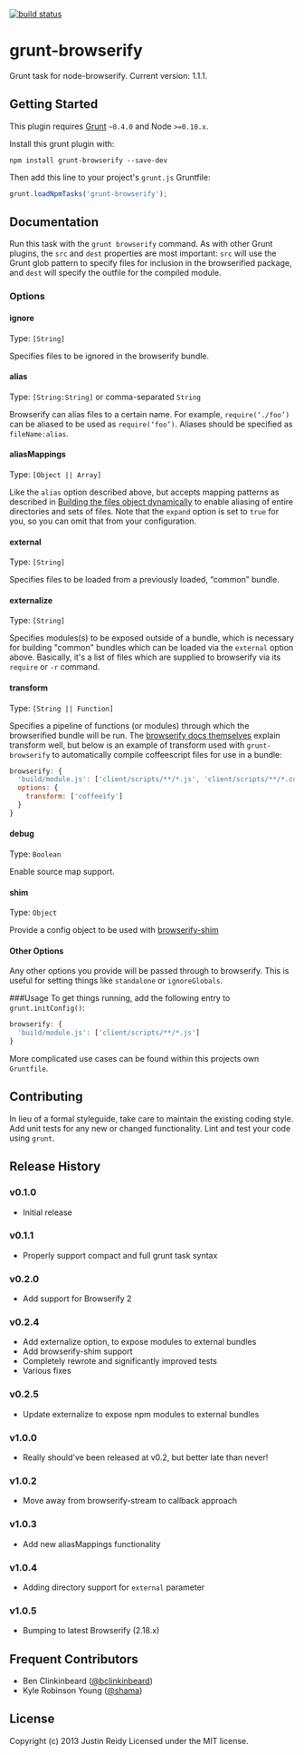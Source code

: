 [![build status](https://secure.travis-ci.org/jmreidy/grunt-browserify.png)](http://travis-ci.org/jmreidy/grunt-browserify)
# grunt-browserify

Grunt task for node-browserify. Current version: 1.1.1.

## Getting Started
This plugin requires [Grunt](https://gruntjs.com) `~0.4.0` and Node `>=0.10.x`.

Install this grunt plugin with:

```shell
npm install grunt-browserify --save-dev
```

Then add this line to your project's `grunt.js` Gruntfile:

```javascript
grunt.loadNpmTasks('grunt-browserify');
```



## Documentation
Run this task with the `grunt browserify` command. As with other Grunt plugins, the `src` and `dest` properties are most important: `src` will use the Grunt glob pattern to specify files for inclusion in the browserified package, and `dest` will specify the outfile for the compiled module.

### Options
#### ignore
Type: `[String]`

Specifies files to be ignored in the browserify bundle.

#### alias
Type: `[String:String]` or comma-separated `String`

Browserify can alias files to a certain name. For example, `require(‘./foo’)` can be aliased to be used as `require(‘foo’)`. Aliases should be specified as `fileName:alias`.

#### aliasMappings
Type: `[Object || Array]`

Like the `alias` option described above, but accepts mapping patterns as described in [Building the files object dynamically](http://gruntjs.com/configuring-tasks#building-the-files-object-dynamically) to enable aliasing of entire
directories and sets of files. Note that the `expand` option is set to `true` for you,
so you can omit that from your configuration.

#### external
Type: `[String]`

Specifies files to be loaded from a previously loaded, “common” bundle.

#### externalize
Type: `[String]`

Specifies modules(s) to be exposed outside of a bundle, which is necessary for building "common" bundles which can be loaded via the `external` option above. Basically, it's a list of files which are supplied to browserify via its `require` or `-r` command.

#### transform
Type: `[String || Function]`

Specifies a pipeline of functions (or modules) through which the browserified bundle will be run. The [browserify docs themselves](https://github.com/substack/node-browserify#btransformtr) explain transform well, but below is an example of transform used with `grunt-browserify` to automatically compile coffeescript files for use in a bundle:

```javascript
browserify: {
  'build/module.js': ['client/scripts/**/*.js', 'client/scripts/**/*.coffee'],
  options: {
    transform: ['coffeeify']
  }
}
```

#### debug
Type: `Boolean`

Enable source map support.

#### shim
Type: `Object`

Provide a config object to be used with [browserify-shim](https://github.com/thlorenz/browserify-shim)

#### Other Options

Any other options you provide will be passed through to browserify. This is useful for setting things like `standalone` or `ignoreGlobals`.

###Usage
To get things running, add the following entry to `grunt.initConfig()`:

```javascript
browserify: {
  'build/module.js': ['client/scripts/**/*.js']
}
```
More complicated use cases can be found within this projects own `Gruntfile`.


## Contributing
In lieu of a formal styleguide, take care to maintain the existing coding style. Add unit tests for any new or changed functionality. Lint and test your code using `grunt`.

## Release History

### v0.1.0
  - Initial release

### v0.1.1
  - Properly support compact and full grunt task syntax

### v0.2.0
  - Add support for Browserify 2

### v0.2.4
  - Add externalize option, to expose modules to external bundles
  - Add browserify-shim support
  - Completely rewrote and significantly improved tests
  - Various fixes

### v0.2.5
  - Update externalize to expose npm modules to external bundles

### v1.0.0
  - Really should've been released at v0.2, but better late than never!

### v1.0.2
  - Move away from browserify-stream to callback approach

### v1.0.3
  - Add new aliasMappings functionality

### v1.0.4
  - Adding directory support for `external` parameter

### v1.0.5
  - Bumping to latest Browserify (2.18.x)

## Frequent Contributors
  - Ben Clinkinbeard ([@bclinkinbeard](https://github.com/bclinkinbeard))
  - Kyle Robinson Young ([@shama](https://github.com/shama))

## License
Copyright (c) 2013 Justin Reidy
Licensed under the MIT license.



